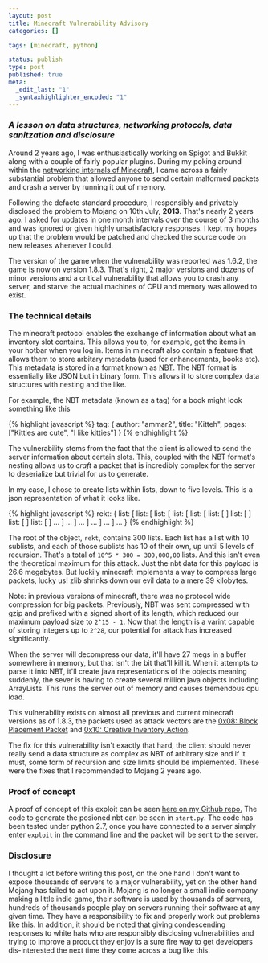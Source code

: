 ```yaml
--- 
layout: post
title: Minecraft Vulnerability Advisory
categories: []

tags: [minecraft, python]

status: publish
type: post
published: true
meta: 
  _edit_last: "1"
  _syntaxhighlighter_encoded: "1"
---
```


### *A lesson on data structures, networking protocols, data sanitzation and disclosure*

Around 2 years ago, I was enthusiastically working on Spigot and Bukkit along with a couple
of fairly popular plugins. During my poking around within the [networking internals of
Minecraft](https://github.com/ammaraskar/pyCraft), I came across a fairly substantial 
problem that allowed anyone to send certain malformed packets and crash a server by 
running it out of memory.

Following the defacto standard procedure, I responsibly and privately disclosed the
problem to Mojang on 10th July, **2013**. That's nearly 2 years ago. I asked for updates
in one month intervals over the course of 3 months and was ignored or given highly
unsatisfactory responses. I kept my hopes up that the problem would be patched and checked
the source code on new releases whenever I could.

The version of the game when the vulnerability was reported was 1.6.2, the game is now on
version 1.8.3. That's right, 2 major versions and dozens of minor versions and a critical
vulnerability that allows you to crash any server, and starve the actual machines of CPU and
memory was allowed to exist.

### The technical details

The minecraft protocol enables the exchange of information about what an inventory slot contains.
This allows you to, for example, get the items in your hotbar when you log in. Items in minecraft
also contain a feature that allows them to store arbitary metadata (used for enhancements, books etc).
This metadata is stored in a format known as [NBT](http://wiki.vg/NBT). The NBT format is essentially
like JSON but in binary form. This allows it to store complex data structures with nesting and the like.

For example, the NBT metadata (known as a tag) for a book might look something like this

{% highlight javascript %}
tag: {
    author: "ammar2",
    title: "Kitteh",
    pages: ["Kitties are cute", "I like kitties"]
}
{% endhighlight %}

The vulnerability stems from the fact that the client is allowed to send the server
information about certain slots. This, coupled with the NBT format's nesting allows us to
*craft* a packet that is incredibly complex for the server to deserialize but trivial for
us to generate.

In my case, I chose to create lists within lists, down to five levels. This is a json representation
of what it looks like.

{% highlight javascript %}
rekt: {
    list: [
        list: [
            list: [
                list: [
                    list: [
                        list: [
                        ]
                        list: [
                        ]
                        list: [
                        ]
                        list: [
                        ]
                        ...
                    ]
                    ...
                ]
                ...
            ]
            ...
        ]
        ...
    ]
    ...
}
{% endhighlight %}

The root of the object, `rekt`, contains 300 lists. Each list has a list with 10 sublists, and each of
those sublists has 10 of their own, up until 5 levels of recursion. That's a total of ``10^5 * 300 = 300,000,00`` lists.
And this isn't even the theoretical maximum for this attack. Just the nbt data for this payload is 26.6 megabytes. But luckily
minecraft implements a way to compress large packets, lucky us! zlib shrinks down our 
evil data to a mere 39 kilobytes.

Note: in previous versions of minecraft, there was no protocol wide compression for big packets.
Previously, NBT was sent compressed with gzip and prefixed with a signed short of its length, which reduced our maximum payload
size to ``2^15 - 1``. Now that the length is a varint capable of storing integers up to ``2^28``, our potential for attack has increased significantly.

When the server will decompress our data, it'll have 27 megs in a buffer somewhere in memory, but that isn't the bit
that'll kill it. When it attempts to parse it into NBT, it'll create java representations of the objects meaning
suddenly, the sever is having to create several million java objects including ArrayLists. This runs the server
out of memory and causes tremendous cpu load.

This vulnerability exists on almost all previous and current minecraft versions as of 1.8.3, the packets
used as attack vectors are the [0x08: Block Placement Packet](http://wiki.vg/Protocol#Player_Block_Placement) and
[0x10: Creative Inventory Action](http://wiki.vg/Protocol#Creative_Inventory_Action).

The fix for this vulnerability isn't exactly that hard, the client should never really send a data structure
as complex as NBT of arbitrary size and if it must, some form of recursion and size limits should be implemented.
These were the fixes that I recommended to Mojang 2 years ago.

### Proof of concept

A proof of concept of this exploit can be seen [here on my Github repo.](https://github.com/ammaraskar/pyCraft/tree/nbt_exploit)
The code to generate the posioned nbt can be seen in ``start.py``. The code has been tested under python 2.7, once
you have connected to a server simply enter ``exploit`` in the command line and the packet will be sent to the server.

### Disclosure

I thought a lot before writing this post, on the one hand I don't want to expose thousands of servers to a major
vulnerability, yet on the other hand Mojang has failed to act upon it. Mojang is no longer a small indie company
making a little indie game, their software is used by thousands of servers, hundreds of thousands people play on
servers running their software at any given time. They have a responsibility to fix and properly work out problems
like this. In addition, it should be noted that giving condescending responses to white hats who are responsibly 
disclosing vulnerabilities and trying to improve a product they enjoy is a sure fire way to get developers dis-interested
the next time they come across a bug like this.